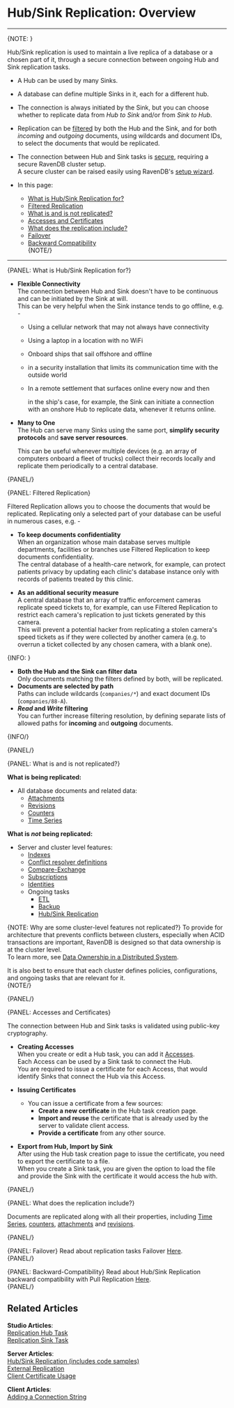 # Hub/Sink Replication: Overview

---

{NOTE: }

Hub/Sink replication is used to maintain a live replica of a database 
or a chosen part of it, through a secure connection between ongoing Hub 
and Sink replication tasks.  

* A Hub can be used by many Sinks.  

* A database can define multiple Sinks in it, each for a different hub.  

* The connection is always initiated by the Sink, but you can choose 
  whether to replicate data from *Hub to Sink* and/or from *Sink to Hub*.  

* Replication can be [filtered](../../../../../studio/database/tasks/ongoing-tasks/hub-sink-replication/overview#filtered-replication) 
  by both the Hub and the Sink, and for both *incoming* and *outgoing* documents, using wildcards and document IDs, to select the 
  documents that would be replicated.  

* The connection between Hub and Sink tasks is [secure](../../../../../studio/database/tasks/ongoing-tasks/hub-sink-replication/overview#certificates), 
  requiring a secure RavenDB cluster setup.  
  A secure cluster can be raised easily using RavenDB's [setup wizard](../../../../../start/installation/setup-wizard#secure-setup-with-a-let).  

* In this page:
    * [What is Hub/Sink Replication for?](../../../../../studio/database/tasks/ongoing-tasks/hub-sink-replication/overview#what-is-hub/sink-replication-for?)  
    * [Filtered Replication](../../../../../studio/database/tasks/ongoing-tasks/hub-sink-replication/overview#filtered-replication)  
    * [What is and is not replicated?](../../../../../studio/database/tasks/ongoing-tasks/hub-sink-replication/overview#what-is-and-is-not-replicated?)  
    * [Accesses and Certificates](../../../../../studio/database/tasks/ongoing-tasks/hub-sink-replication/overview#accesses-and-certificates)  
    * [What does the replication include?](../../../../../studio/database/tasks/ongoing-tasks/hub-sink-replication/overview#what-does-the-replication-include?)  
    * [Failover](../../../../../studio/database/tasks/ongoing-tasks/hub-sink-replication/overview#failover)  
    * [Backward Compatibility](../../../../../studio/database/tasks/ongoing-tasks/hub-sink-replication/overview#backward-compatibility)  
{NOTE/}

---

{PANEL: What is Hub/Sink Replication for?}

* **Flexible Connectivity**  
  The connection between Hub and Sink doesn't have to be continuous 
  and can be initiated by the Sink at will.  
  This can be very helpful when the Sink instance tends to go offline, e.g. -  

   * Using a cellular network that may not always have connectivity  
   * Using a laptop in a location with no WiFi
   * Onboard ships that sail offshore and offline  
   * in a security installation that limits its communication time 
     with the outside world  
   * In a remote settlement that surfaces online every now and then  
   
     in the ship's case, for example, the Sink can initiate a connection 
     with an onshore Hub to replicate data, whenever it returns online.  

* **Many to One**  
  The Hub can serve many Sinks using the same port, **simplify 
  security protocols** and **save server resources**.  

    This can be useful whenever multiple devices (e.g. an array of computers 
    onboard a fleet of trucks) collect their records locally and replicate them 
    periodically to a central database.  

{PANEL/}

{PANEL: Filtered Replication}

Filtered Replication allows you to choose the documents that would 
be replicated. Replicating only a selected part of your database 
can be useful in numerous cases, e.g. -  

* **To keep documents confidentiality**  
  When an organization whose main database serves multiple departments, 
  facilities or branches use Filtered Replication to keep documents 
  confidentiality.  
  The central database of a health-care network, for example, can protect 
  patients privacy by updating each clinic's database instance only with 
  records of patients treated by this clinic.  

* **As an additional security measure**  
  A central database that an array of traffic enforcement cameras replicate
  speed tickets to, for example, can use Filtered Replication to restrict
  each camera's replication to just tickets generated by this camera.  
  This will prevent a potential hacker from replicating a stolen camera's
  speed tickets as if they were collected by another camera (e.g. to overrun
  a ticket collected by any chosen camera, with a blank one).  

{INFO: }

* **Both the Hub and the Sink can filter data**  
   Only documents matching the filters defined by both, will be replicated.  
* **Documents are selected by path**  
  Paths can include wildcards (`companies/*`) and 
  exact document IDs (`companies/88-A`).  
* ***Read* and *Write* filtering**  
  You can further increase filtering resolution, by 
  defining separate lists of allowed paths for **incoming** 
  and **outgoing** documents.  

{INFO/}

{PANEL/}


{PANEL: What is and is not replicated?}

**What is being replicated:**  

  * All database documents and related data:  
    * [Attachments](../../../../../document-extensions/attachments/what-are-attachments)  
    * [Revisions](../../../../../server/extensions/revisions)  
    * [Counters](../../../../../document-extensions/counters/overview)
    * [Time Series](../../../../../document-extensions/timeseries/overview)

**What is _not_ being replicated:**  

  * Server and cluster level features:  
    * [Indexes](../../../../../indexes/creating-and-deploying)  
    * [Conflict resolver definitions](../../../../../server/clustering/replication/replication-conflicts#conflict-resolution-script)  
    * [Compare-Exchange](../../../../../client-api/operations/compare-exchange/overview)
    * [Subscriptions](../../../../../client-api/data-subscriptions/what-are-data-subscriptions)
    * [Identities](../../../../../server/kb/document-identifier-generation#strategy--3)  
    * Ongoing tasks
      * [ETL](../../../../../server/ongoing-tasks/etl/basics)
      * [Backup](../../../../../studio/database/tasks/backup-task)
      * [Hub/Sink Replication](../../../../../studio/database/tasks/ongoing-tasks/hub-sink-replication/overview)

{NOTE: Why are some cluster-level features not replicated?}
To provide for architecture that prevents conflicts between clusters, especially when ACID transactions are important, 
RavenDB is designed so that data ownership is at the cluster level.  
To learn more, see [Data Ownership in a Distributed System](https://ayende.com/blog/196769-B/data-ownership-in-a-distributed-system).

It is also best to ensure that each cluster defines policies, configurations, and ongoing tasks that are relevant for it.  
{NOTE/}

{PANEL/}



{PANEL: Accesses and Certificates}

The connection between Hub and Sink tasks is validated using public-key cryptography.  

* **Creating Accesses**  
  When you create or edit a Hub task, you can add it [Accesses](../../../../../studio/database/tasks/ongoing-tasks/hub-sink-replication/replication-hub-task#access-configuration).  
  Each Access can be used by a Sink task to connect the Hub.  
  You are required to issue a certificate for each Access, that would 
  identify Sinks that connect the Hub via this Access.  

* **Issuing Certificates**  
  * You can issue a certificate from a few sources:  
     * **Create a new certificate** in the Hub task creation page.  
     * **Import and reuse** the certificate that is already used 
       by the server to validate client access.  
     * **Provide a certificate** from any other source.  
  
* **Export from Hub, Import by Sink**  
  After using the Hub task creation page to issue the certificate, 
  you need to export the certificate to a file.  
  When you create a Sink task, you are given the option to load 
  the file and provide the Sink with the certificate it would access 
  the hub with.  

{PANEL/}

{PANEL: What does the replication include?}

Documents are replicated along with all their properties, including 
[Time Series](../../../../../document-extensions/timeseries/overview), 
[counters](../../../../../document-extensions/counters/overview), 
[attachments](../../../../../document-extensions/attachments/what-are-attachments) 
and [revisions](../../../../../server/extensions/revisions).  

{PANEL/}

{PANEL: Failover}
Read about replication tasks Failover [Here](../../../../../server/ongoing-tasks/hub-sink-replication#failover).  
{PANEL/}

{PANEL: Backward-Compatibility}
Read about Hub/Sink Replication backward compatibility with Pull Replication [Here](../../../../../server/ongoing-tasks/hub-sink-replication#backward-compatibility).  
{PANEL/}

## Related Articles

**Studio Articles**:   
[Replication Hub Task](../../../../../studio/database/tasks/ongoing-tasks/hub-sink-replication/replication-hub-task)  
[Replication Sink Task](../../../../../studio/database/tasks/ongoing-tasks/hub-sink-replication/replication-sink-task)  

**Server Articles**:  
[Hub/Sink Replication (includes code samples)](../../../../../server/ongoing-tasks/hub-sink-replication)  
[External Replication](../../../../../server/ongoing-tasks/external-replication)  
[Client Certificate Usage](../../../../../server/security/authentication/client-certificate-usage)  

**Client Articles**:  
[Adding a Connection String](../../../../../client-api/operations/maintenance/connection-strings/add-connection-string#operations-how-to-add-a-connection-string)  


